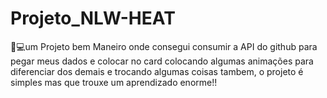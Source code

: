# Projeto_NLW-HEAT
 
🚀💻um Projeto bem Maneiro onde consegui consumir a API do github para pegar meus dados e colocar no card
colocando algumas animações para diferenciar dos demais e trocando algumas coisas tambem, o projeto é simples 
mas que trouxe um aprendizado enorme!!
